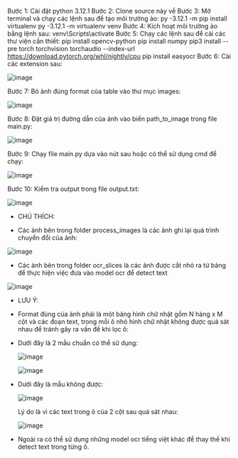 Bước 1: Cài đặt python 3.12.1
Bước 2: Clone source này về
Bước 3: Mở terminal và chạy các lệnh sau để tạo môi trường ảo:
  py -3.12.1 -m pip install virtualenv
  py -3.12.1 -m virtualenv venv
Bước 4: Kích hoạt môi trường ảo bằng lệnh sau:
  venv\Scripts\activate
Bước 5: Chạy các lệnh sau để cài các thư viện cần thiết:
  pip install opencv-python
  pip install numpy
  pip3 install --pre torch torchvision torchaudio --index-url https://download.pytorch.org/whl/nightly/cpu
  pip install easyocr
Bước 6: Cài các extension sau:

![image](https://github.com/toibaonguyen/Demo-fpt/assets/103349629/13596372-affa-4041-bf17-edd364d9f75b)

Bước 7: Bỏ ảnh đúng format của table vào thư mục images:

![image](https://github.com/toibaonguyen/Demo-fpt/assets/103349629/e4486fff-5d73-49be-a846-8ad1f5350466)

Bước 8: Đặt giá trị đường dẫn của ảnh vào biến path_to_image trong file main.py:

![image](https://github.com/toibaonguyen/Demo-fpt/assets/103349629/a4e6709b-2a6e-4aa7-a848-fa2fc2764f6d)

Bước 9: Chạy file main.py dựa vào nút sau hoặc có thể sử dụng cmd để chạy:

![image](https://github.com/toibaonguyen/Demo-fpt/assets/103349629/302530c8-6b4f-445c-864b-30100ca4586e)

Bước 10: Kiểm tra output trong file output.txt:

![image](https://github.com/toibaonguyen/Demo-fpt/assets/103349629/2fed226b-0f83-4422-a522-6ce933056b1e)

* CHÚ THÍCH:
- Các ảnh bên trong folder process_images là các ảnh ghi lại quá trình chuyển đổi của ảnh:

![image](https://github.com/toibaonguyen/Demo-fpt/assets/103349629/0f3a613b-53fc-4af5-9eff-a81ef73e03a7)

- Các ảnh bên trong folder ocr_slices là các ảnh được cắt nhỏ ra từ bảng để thực hiện việc đưa vào model ocr để detect text

![image](https://github.com/toibaonguyen/Demo-fpt/assets/103349629/7bc90215-9214-47de-bef4-3806df41100b)

* LƯU Ý:
- Format đúng của ảnh phải là một bảng hình chữ nhật gồm N hàng x M cột và các đoạn text, trong mỗi ô nhỏ hình chữ nhật không được quá sát nhau để tránh gây ra vấn đề khi lọc ô:
+ Dưới đây là 2 mẫu chuẩn có thể sử dụng:
  
  ![image](https://github.com/toibaonguyen/Demo-fpt/assets/103349629/105ab9e5-72c7-4f56-8558-47d1e2398c62)
  
  ![image](https://github.com/toibaonguyen/Demo-fpt/assets/103349629/18696036-f91b-47c5-a836-06b13e397f95)
  
+ Dưới đây là mẫu không được:
  
  ![image](https://github.com/toibaonguyen/Demo-fpt/assets/103349629/5c2b77fb-eca9-4b1f-b601-17cb50bd4a3b)
  
  Lý do là vì các text trong ô của 2 cột sau quá sát nhau:
  
  ![image](https://github.com/toibaonguyen/Demo-fpt/assets/103349629/e84b82ae-2d36-4217-88fe-10bc6ea0c505)
  
- Ngoài ra có thể sử dụng những model ocr tiếng việt khác để thay thế khi detect text trong từng ô.


  


  








